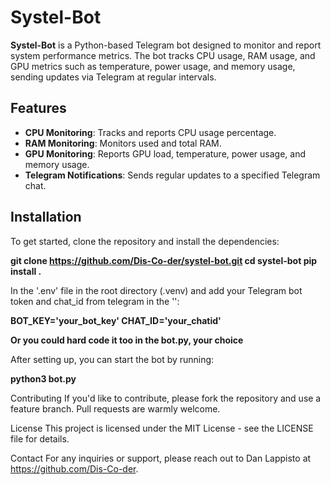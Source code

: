 # Systel-Bot

**Systel-Bot** is a Python-based Telegram bot designed to monitor and report system performance metrics. The bot tracks CPU usage, RAM usage, and GPU metrics such as temperature, power usage, and memory usage, sending updates via Telegram at regular intervals.

## Features

- **CPU Monitoring**: Tracks and reports CPU usage percentage.
- **RAM Monitoring**: Monitors used and total RAM.
- **GPU Monitoring**: Reports GPU load, temperature, power usage, and memory usage.
- **Telegram Notifications**: Sends regular updates to a specified Telegram chat.

## Installation

To get started, clone the repository and install the dependencies:

**git clone https://github.com/Dis-Co-der/systel-bot.git
cd systel-bot
pip install .**

In the '.env' file in the root directory (.venv) and add your Telegram bot token and chat_id from telegram in the '':

**BOT_KEY='your_bot_key'
CHAT_ID='your_chatid'**

**Or you could hard code it too in the bot.py, your choice**

After setting up, you can start the bot by running:

**python3 bot.py**

Contributing
If you'd like to contribute, please fork the repository and use a feature branch. Pull requests are warmly welcome.

License
This project is licensed under the MIT License - see the LICENSE file for details.

Contact
For any inquiries or support, please reach out to Dan Lappisto at https://github.com/Dis-Co-der.
